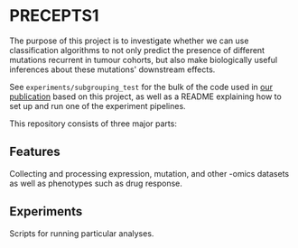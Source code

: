 # PRECEPTS1 #

The purpose of this project is to investigate whether we can use
classification algorithms to not only predict the presence of different
mutations recurrent in tumour cohorts, but also make biologically useful
inferences about these mutations' downstream effects.

See `experiments/subgrouping_test` for the bulk of the code used in
[our publication](bmcbioinformatics.biomedcentral.com/articles/10.1186/s12859-021-04147-y)
based on this project, as well as a README explaining how to set up and run
one of the experiment pipelines.


This repository consists of three major parts:


## Features ##

Collecting and processing expression, mutation, and other -omics datasets as
well as phenotypes such as drug response.


## Experiments ##

Scripts for running particular analyses.

